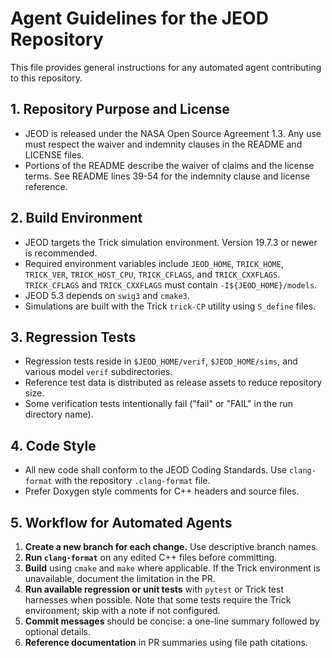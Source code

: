 # Agent Guidelines for the JEOD Repository

This file provides general instructions for any automated agent contributing to this repository.

## 1. Repository Purpose and License
- JEOD is released under the NASA Open Source Agreement 1.3. Any use must respect the waiver and indemnity clauses in the README and LICENSE files.
- Portions of the README describe the waiver of claims and the license terms. See README lines 39-54 for the indemnity clause and license reference.

## 2. Build Environment
- JEOD targets the Trick simulation environment. Version 19.7.3 or newer is recommended.
- Required environment variables include `JEOD_HOME`, `TRICK_HOME`, `TRICK_VER`, `TRICK_HOST_CPU`, `TRICK_CFLAGS`, and `TRICK_CXXFLAGS`. `TRICK_CFLAGS` and `TRICK_CXXFLAGS` must contain `-I${JEOD_HOME}/models`.
- JEOD 5.3 depends on `swig3` and `cmake3`.
- Simulations are built with the Trick `trick-CP` utility using `S_define` files.

## 3. Regression Tests
- Regression tests reside in `$JEOD_HOME/verif`, `$JEOD_HOME/sims`, and various model `verif` subdirectories.
- Reference test data is distributed as release assets to reduce repository size.
- Some verification tests intentionally fail ("fail" or "FAIL" in the run directory name).

## 4. Code Style
- All new code shall conform to the JEOD Coding Standards. Use `clang-format` with the repository `.clang-format` file.
- Prefer Doxygen style comments for C++ headers and source files.

## 5. Workflow for Automated Agents
1. **Create a new branch for each change.** Use descriptive branch names.
2. **Run `clang-format`** on any edited C++ files before committing.
3. **Build** using `cmake` and `make` where applicable. If the Trick environment is unavailable, document the limitation in the PR.
4. **Run available regression or unit tests** with `pytest` or Trick test harnesses when possible. Note that some tests require the Trick environment; skip with a note if not configured.
5. **Commit messages** should be concise: a one-line summary followed by optional details.
6. **Reference documentation** in PR summaries using file path citations.

